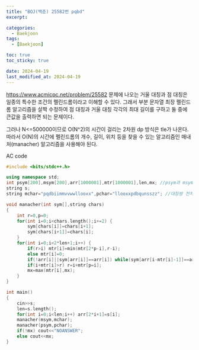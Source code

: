 ```yaml
---
title: "BOJ(백준) 25582번 pqbd"
excerpt:

categories:
  - Baekjoon
tags:
  - [Baekjoon]

toc: true
toc_sticky: true

date: 2024-04-19
last_modified_at: 2024-04-19
---
```


<https://www.acmicpc.net/problem/25582>
문제에 나오는 거울 대칭과 점 대칭은 일종의 특수한 조건의 펠린드롬이라고 이해할 수 있다.
그래서 부분 문자열 최장 펠린드롬 알고리즘을 살짝 수정하여 점 대칭과 거울 대칭 각각의 최대 길이를 구하고 둘 중에 큰값을 출력하면 되는 문제이다.

 
그러나 N<=500000이므로 O(N^2)의 시간이 걸리는 2차원 dp 방식은 tle가 나온다.
따라서 O(N)의 시간에 펠린드롬의 개수, 길이, 위치 등을 찾을 수 있는 알고리즘인 매내처(manacher) 알고리즘을 사용해야 된다.

AC code
```cpp
#include <bits/stdc++.h>

using namespace std;
int psym[200],msym[200],arr[1000001],mtr[1000001],len,mx; //psym과 msym은 대칭 문자로의 매핑을 위한 배열, mtr은 각 인덱스를 중심으로한 최장 펠리드롬의 길이 
string s;
string mchar="pqdbiimmvvwwllooxx",pchar="llooxxpdbqunsszz"; //대칭쌍 전처리

void manacher(int sym[],string chars)
{
    int r=0,p=0;
    for(int i=0;i<chars.length();i+=2) {
        sym[chars[i]]=chars[i+1];
        sym[chars[i+1]]=chars[i];
    }
    for(int i=0;i<2*len+1;i++) {
		if(r>i) mtr[i]=min(mtr[2*p-i],r-i);
        else mtr[i]=0;
		if(!arr[i]||sym[arr[i]]==arr[i]) while(sym[arr[i-mtr[i]-1]]==arr[i+mtr[i]+1]&&i-mtr[i]-1>=0&&i+mtr[i]+1<2*len+1) mtr[i]++;
		if(i+mtr[i]>r) r=i+mtr[p=i];
		mx=max(mtr[i],mx);
	}
}

int main()
{
	cin>>s;
	len=s.length();
	for(int i=0;i<len;i++) arr[2*i+1]=s[i];
    manacher(msym,mchar);
    manacher(psym,pchar);
	if(!mx) cout<<"NOANSWER";
	else cout<<mx;
}
```